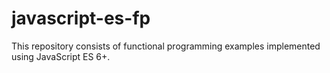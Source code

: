# javascript-es-fp
This repository consists of functional programming examples implemented using JavaScript ES 6+.
